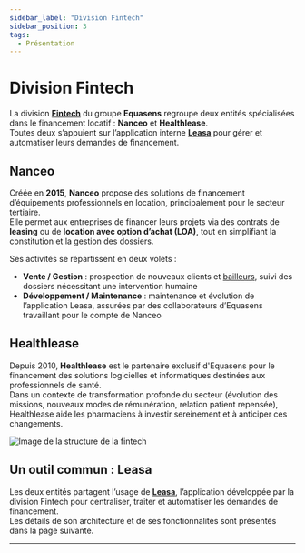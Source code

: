 ```yaml
---
sidebar_label: "Division Fintech"
sidebar_position: 3
tags:
  - Présentation
---
```


# Division Fintech

La division **[Fintech](../glossaire/Vocab_metier.md#fintech)** du groupe **Equasens** regroupe deux entités spécialisées dans le financement locatif : **Nanceo** et **Healthlease**.  
Toutes deux s’appuient sur l’application interne **[Leasa](./Leasa)** pour gérer et automatiser leurs demandes de financement.

## Nanceo

Créée en **2015**, **Nanceo** propose des solutions de financement d’équipements professionnels en location, principalement pour le secteur tertiaire.  
Elle permet aux entreprises de financer leurs projets via des contrats de **leasing** ou de **location avec option d’achat (LOA)**, tout en simplifiant la constitution et la gestion des dossiers.

Ses activités se répartissent en deux volets :  

- **Vente / Gestion** : prospection de nouveaux clients et [bailleurs](../glossaire/Vocab_metier.md#bailleur), suivi des dossiers nécessitant une intervention humaine
- **Développement / Maintenance** : maintenance et évolution de l’application Leasa, assurées par des collaborateurs d’Equasens travaillant pour le compte de Nanceo

## Healthlease

Depuis 2010, **Healthlease** est le partenaire exclusif d'Equasens pour le financement des solutions logicielles et informatiques destinées aux professionnels de santé.  
Dans un contexte de transformation profonde du secteur (évolution des missions, nouveaux modes de rémunération, relation patient repensée), Healthlease aide les pharmaciens à investir sereinement et à anticiper ces changements.

![Image de la structure de la fintech](/img/presentation/pres_fintech.png)

## Un outil commun : Leasa

Les deux entités partagent l’usage de **[Leasa](./Leasa)**, l’application développée par la division Fintech pour centraliser, traiter et automatiser les demandes de financement.  
Les détails de son architecture et de ses fonctionnalités sont présentés dans la page suivante.

---